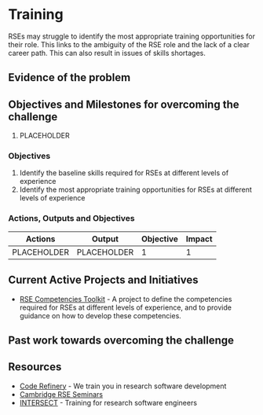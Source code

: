 # Training

RSEs may struggle to identify the most appropriate training opportunities for their role. This links to the ambiguity of the RSE role and the lack of a clear career path. This can also result in issues of skills shortages.

## Evidence of the problem

## Objectives and Milestones for overcoming the challenge

1. PLACEHOLDER

### Objectives

1. Identify the baseline skills required for RSEs at different levels of experience
2. Identify the most appropriate training opportunities for RSEs at different levels of experience

### Actions, Outputs and Objectives

| Actions     | Output      | Objective | Impact |
| ----------- | ----------- | --------- | ------ |
| PLACEHOLDER | PLACEHOLDER | 1         | 1      |

## Current Active Projects and Initiatives

- [RSE Competencies Toolkit](https://github.com/RSEToolkit/rse-competencies-toolkit/issues) - A project to define the competencies required for RSEs at different levels of experience, and to provide guidance on how to develop these competencies.

## Past work towards overcoming the challenge

## Resources

- [Code Refinery](https://coderefinery.org/) - We train you in research software development
- [Cambridge RSE Seminars](https://rse.group.cam.ac.uk/seminars)
- [INTERSECT](https://intersect-training.org/index.html) - Training for research software engineers

